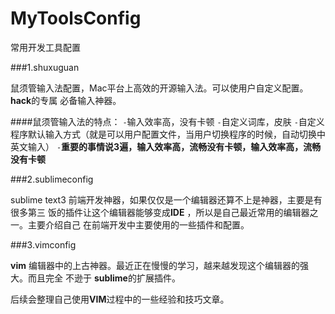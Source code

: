 # MyToolsConfig
常用开发工具配置


###1.shuxuguan

鼠须管输入法配置，Mac平台上高效的开源输入法。可以使用户自定义配置。**hack**的专属
必备输入神器。

####鼠须管输入法的特点：
 `-`输入效率高，没有卡顿
 `-`自定义词库，皮肤
 `-`自定义程序默认输入方式（就是可以用户配置文件，当用户切换程序的时候，自动切换中
  英文输入）
 `-`**重要的事情说3遍，输入效率高，流畅没有卡顿，输入效率高，流畅没有卡顿**

###2.sublimeconfig

sublime text3 前端开发神器，如果仅仅是一个编辑器还算不上是神器，主要是有很多第三
饭的插件让这个编辑器能够变成**IDE** ，所以是自己最近常用的编辑器之一。主要介绍自己
在前端开发中主要使用的一些插件和配置。

###3.vimconfig

**vim** 编辑器中的上古神器。最近正在慢慢的学习，越来越发现这个编辑器的强大。而且完全
不逊于 **sublime**的扩展插件。

后续会整理自己使用**VIM**过程中的一些经验和技巧文章。

